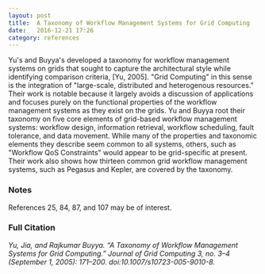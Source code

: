 ```yaml
---
layout: post
title:  A Taxonomy of Workflow Management Systems for Grid Computing
date:   2016-12-21 17:26
category: references
---
```


Yu's and Buyya's developed a taxonomy for workflow management systems on grids 
that sought to capture the architectural style while identifying comparison 
criteria, \[Yu, 2005]. "Grid Computing" in this sense is the integration of 
"large-scale, distributed and heterogenous resources." Their work is notable 
because it largely avoids a discussion of applications and focuses purely on 
the functional properties of the workflow management systems as they exist on
the grids. Yu and Buyya root their taxonomy on five core elements of 
grid-based workflow management systems: workflow design, information retrieval,
workflow scheduling, fault tolerance, and data movement. While many of the
properties and taxonomic elements they describe seem common to all systems,
others, such as "Workflow QoS Constraints" would appear to be grid-specific at
present. Their work also shows how thirteen common grid workflow management 
systems, such as Pegasus and Kepler, are covered by the taxonomy.

### Notes

References 25, 84, 87, and 107 may be of interest.

### Full Citation
_Yu, Jia, and Rajkumar Buyya. “A Taxonomy of Workflow Management Systems for Grid Computing.” Journal of Grid Computing 3, no. 3–4 (September 1, 2005): 171–200. doi:10.1007/s10723-005-9010-8._


